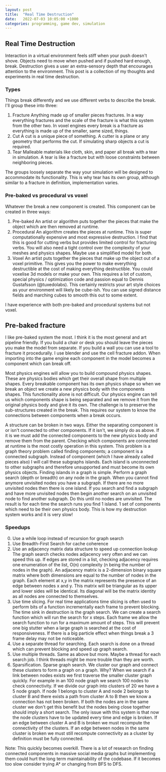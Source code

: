 ```yaml
---
layout: post
title:  "Real Time Destruction"
date:   2022-07-03 10:05:00 +1000
categories: programming, game dev, simulation
---
```

## Real Time Destruction

Interaction in a virtual environment feels stiff when your push doesn't shove. Objects need to move when pushed and if pushed hard enough, break. Destruction gives a user an extra-sensory depth that encourages attention to the environment. This post is a collection of my thoughts and experiments in real time destruction.

### Types

Things break differently and we use different verbs to describe the break. I'll group these into three:

1. Fracture
   Anything made up of smaller pieces fractures. In a way everything fractures and the scale of the fracture is what this system from the other two. In voxel engines every break is a fracture as everything is made up of the smaller, same sized, things.
2. Cut
   A cut is a unique piece of something. A cutter is a plane or any geometry that performs the cut. If simulating sharp objects a cut is required.
3. Tear
   Malleable materials like cloth, skin, and paper all break with a tear in simulation. A tear is like a fracture but with loose constraints between neighboring pieces.

The groups loosely separate the way your simulation will be designed to accommodate its functionality. This is why tear has its own group, although similar to a fracture in definition, implementation varies.

### Pre-baked vs procedural vs voxel

Whatever the break a new component is created. This component can be created in three ways:

1. Pre-baked
   An artist or algorithm puts together the pieces that make the object which are then removed at runtime.
2. Procedural
   An algorithm creates the pieces at runtime. This is super computationally expensive and most expressive destruction. I find that this is good for cutting verbs but provides limited control for fracturing verbs. You will also need a tight control over the complexity of your meshes and physics shapes. Maybe use a simplified model for both.
3. Voxel
   An artist puts together the pieces that make up the object out of a voxel primitive. This gives you the power to make everything destructible at the cost of making everything destructible. You could voxelise 3d models or make your own. This requires a lot of custom, special physics / optimization code and passion equal to Dennis Gustafsson (@tuxedolabs). This certainly restricts your art style choices as your environment will likely be cube-ish. You can use signed distance fields and marching cubes to smooth this out to some extent.

I have experience with both pre-baked and procedural systems but not voxel.

## Pre-baked fracture

I like pre-baked system the most. I think it is the most general and art pipeline friendly. If you build a chair or desk you should leave the pieces you make the model from separate. If you build a wall you can use a tool to fracture it procedurally. I use blender and use the cell fracture addon. When importing into the game engine each component in the model becomes a component which can break off.

Most physics engines will allow you to build compound physics shapes. These are physics bodies which get their overall shape from multiple shapes. Every breakable component has its own physics shape so when we break an object we create a new physics body with the components shapes. This functionality alone is not difficult. Our physics engine can tell us which components shape is being separated and we remove it from the original physics body and give it its own. The challenge is to preserve the sub-structures created in the break. This requires our system to know the connections between components when a break occurs.

A structure can be broken in two ways. Either the separating component is or isn't connected to other components. If it isn't, we simply do as above. If it is we must add the connected components to the new physics body and remove them from the parent. Checking which components are connected at runtime is the most costly operation in this system. This problem is a graph theory problem called finding components; a component is a connected subgraph. Instead of component (which I have already called pieces also) I will call these subgraphs islands. Each island is unconnected to other subgraphs and therefore unsupported and must become its own physics objects. Finding islands in a graph is simple. Perform a graph search (depth or breadth) on any node in the graph. When you cannot find anymore unvisited nodes you have a subgraph. If there are no more unvisited nodes then there is one island. If you search and find a subgraph and have more unvisited nodes then begin another search on an unvisited node to find another subgraph. Do this until no nodes are unvisited. The result is for each time the search runs you find 1 island. 1 set of components which need to be their own physics body. This is how my destruction system works and it is very slow!

### Speedups

0) Use a while loop instead of recursion for graph search
1) Use Breadth-First Search for cache coherence
2) Use an adjacency matrix data structure to speed up connection lookup
   The graph search checks nodes adjacency very often and we can speed this up. If edges are stored in a list, checking adjacency requires one enumeration of the list, O(n) complexity (n being the number of nodes in the graph). An adjacency matrix is a 2-dimension binary square matrix where both dimensions are equal to the number of nodes in the graph. Each element at x,y in the matrix represents the presence of an edge between nodes x and y. This matrix will be triangular as its upper and lower sides will be identical. Its diagonal will be the matrix identity as all nodes are connected to themselves.
3) Use time slicing. For real time applications time slicing is often used to perform bits of a function incrementally each frame to prevent blocking. The time sink in destruction is the graph search. We can create a search function which will run the search for x steps. Each frame we allow the search function to run for a maximum amount of steps. This will prevent one big stutter when a large graph is searched at the cost of responsiveness. If there is a big particle effect when things break a 3 frame delay may not be noticeable.
4) Use a separate thread for searching. Each search is done on a thread which can prevent blocking and speed up graph search.
5) Use multiple threads. Same as above but more. Maybe a thread for each search job. I think threads might be more trouble than they are worth.
6) Sparsification. Sparse graph search. We cluster our graph and connect these clusters to form a graph on a graph. Why? When we search if a link between nodes exists we first traverse the smaller cluster graph quickly. For example in an 100 node graph we search 100 nodes to check connectivity. If we divide our graph into clusters of 20 we have a 5 node graph. If node 1 belongs to cluster A and node 2 belongs to cluster B and there exists a path from cluster A to B then we know a connection has not been broken. If both the nodes are in the same cluster we don't get this benefit but the nodes being close together should imply a short search. The only issue with this system is that now the node clusters have to be updated every time and edge is broken. If an edge between cluster A and B is broken we must recompute the connectivity of the clusters. If an edge between nodes in the same cluster is broken we must still recompute connectivity as a cluster by definition must be fully connected.

Note: This quickly becomes overkill. There is a lot of research on finding connected components in massive social media graphs but implementing them could hurt the long term maintainability of the codebase. If it becomes too slow consider trying A* or changing from BFS to DFS.

